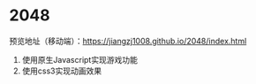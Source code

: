 # 2048

预览地址（移动端）：https://jiangzj1008.github.io/2048/index.html

1. 使用原生Javascript实现游戏功能
2. 使用css3实现动画效果

